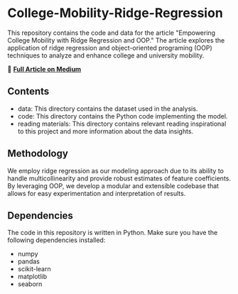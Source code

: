 # College-Mobility-Ridge-Regression
This repository contains the code and data for the article "Empowering College Mobility with Ridge Regression and OOP." The article explores the application of ridge regression and object-oriented programing (OOP) techniques to analyze and enhance college and university mobility. 

📖 [**Full Article on Medium**](https://medium.com/@leslie.knightley/empowering-college-mobility-with-ridge-regression-and-oop-435d60054ea4)

## Contents
- data: This directory contains the dataset used in the analysis.
- code: This directory contains the Python code implementing the model.
- reading materials: This directory contains relevant reading inspirational to this project and more information about the data insights.

## Methodology
We employ ridge regression as our modeling approach due to its ability to handle multicollinearity and provide robust estimates of feature coefficients. By leveraging OOP, we develop a modular and extensible codebase that allows for easy experimentation and interpretation of results.

## Dependencies
The code in this repository is written in Python. Make sure you have the following dependencies installed:
- numpy
- pandas
- scikit-learn
- matplotlib
- seaborn
